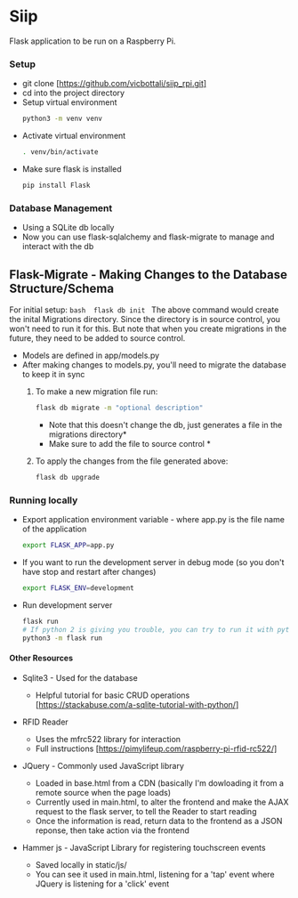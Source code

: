 # Siip
Flask application to be run on a Raspberry Pi.

### Setup

* git clone [https://github.com/vicbottali/siip_rpi.git]
* cd into the project directory
* Setup virtual environment 
    ```bash
    python3 -m venv venv
    ```
* Activate virtual environment
    ```bash
    . venv/bin/activate
    ```
* Make sure flask is installed
    ```bash
    pip install Flask
    ```

### Database Management
* Using a SQLite db locally
* Now you can use flask-sqlalchemy and flask-migrate to manage and interact with the db

## Flask-Migrate - Making Changes to the Database Structure/Schema
For initial setup:
    ```bash 
    flask db init
    ```
The above command would create the inital Migrations directory. Since the directory is in source control, you won't need to run it for this. But note that when you create migrations in the future, they need to be added to source control.

* Models are defined in app/models.py
* After making changes to models.py, you'll need to migrate the database to keep it in sync
    1.  To make a new migration file run:
        ```bash
        flask db migrate -m "optional description"
        ```
        * Note that this doesn't change the db, just generates a file in the migrations directory*
        * Make sure to add the file to source control *
    
    2. To apply the changes from the file generated above:
        ```bash
        flask db upgrade
        ```


### Running locally

* Export application environment variable - where app.py is the file name of the application
    ```bash
    export FLASK_APP=app.py 
    ```
* If you want to run the development server in debug mode (so you don't have stop and restart after changes)
    ```bash
    export FLASK_ENV=development 
    ```
* Run development server 
    ```bash
    flask run
    # If python 2 is giving you trouble, you can try to run it with python3 like below:
    python3 -m flask run
    ```

#### Other Resources

* Sqlite3 - Used for the database
    - Helpful tutorial for basic CRUD operations [https://stackabuse.com/a-sqlite-tutorial-with-python/]

* RFID Reader
    - Uses the mfrc522 library for interaction
    - Full instructions [https://pimylifeup.com/raspberry-pi-rfid-rc522/]

* JQuery - Commonly used JavaScript library
    - Loaded in base.html from a CDN (basically I'm dowloading it from a remote source when the page loads)
    - Currently used in main.html, to alter the frontend and make the AJAX request to the flask server, to tell the Reader to        start reading
    - Once the information is read, return data to the frontend as a JSON reponse, then take action via the frontend

* Hammer js - JavaScript Library for registering touchscreen events
    - Saved locally in static/js/
    - You can see it used in main.html, listening for a 'tap' event where JQuery is listening for a 'click' event
